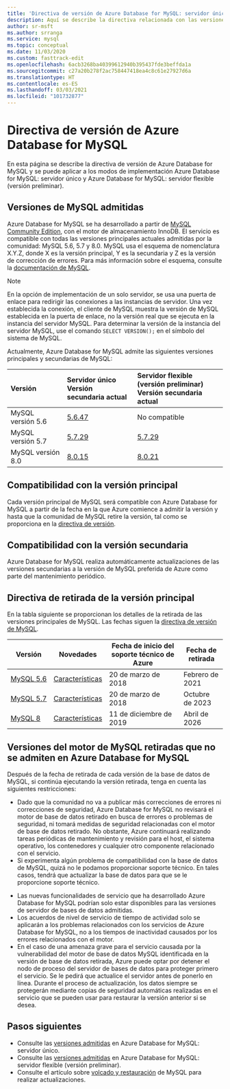```yaml
---
title: 'Directiva de versión de Azure Database for MySQL: servidor único y servidor flexible (versión preliminar)'
description: Aquí se describe la directiva relacionada con las versiones principales y secundarias de MySQL en Azure Database for MySQL
author: sr-msft
ms.author: srranga
ms.service: mysql
ms.topic: conceptual
ms.date: 11/03/2020
ms.custom: fasttrack-edit
ms.openlocfilehash: 6acb3268ba40399612940b395437fde3beffda1a
ms.sourcegitcommit: c27a20b278f2ac758447418ea4c8c61e27927d6a
ms.translationtype: HT
ms.contentlocale: es-ES
ms.lasthandoff: 03/03/2021
ms.locfileid: "101732877"
---
```

# <a name="azure-database-for-mysql-versioning-policy"></a>Directiva de versión de Azure Database for MySQL

En esta página se describe la directiva de versión de Azure Database for MySQL y se puede aplicar a los modos de implementación Azure Database for MySQL: servidor único y Azure Database for MySQL: servidor flexible (versión preliminar).

## <a name="supported--mysql-versions"></a>Versiones de MySQL admitidas

Azure Database for MySQL se ha desarrollado a partir de [MySQL Community Edition](https://www.mysql.com/products/community/), con el motor de almacenamiento InnoDB. El servicio es compatible con todas las versiones principales actuales admitidas por la comunidad: MySQL 5.6, 5.7 y 8.0. MySQL usa el esquema de nomenclatura X.Y.Z, donde X es la versión principal, Y es la secundaria y Z es la versión de corrección de errores. Para más información sobre el esquema, consulte la [documentación de MySQL](https://dev.mysql.com/doc/refman/5.7/en/which-version.html).

> [!NOTE]
> En la opción de implementación de un solo servidor, se usa una puerta de enlace para redirigir las conexiones a las instancias de servidor. Una vez establecida la conexión, el cliente de MySQL muestra la versión de MySQL establecida en la puerta de enlace, no la versión real que se ejecuta en la instancia del servidor MySQL. Para determinar la versión de la instancia del servidor MySQL, use el comando `SELECT VERSION();` en el símbolo del sistema de MySQL.

Actualmente, Azure Database for MySQL admite las siguientes versiones principales y secundarias de MySQL:

| Versión | Servidor único <br/> Versión secundaria actual |Servidor flexible (versión preliminar) <br/> Versión secundaria actual  |
|:-------------------|:-------------------------------------------|:---------------------------------------------|
|MySQL versión 5.6 |  [5.6.47](https://dev.mysql.com/doc/relnotes/mysql/5.6/en/news-5-6-47.html) | No compatible|
|MySQL versión 5.7 | [5.7.29](https://dev.mysql.com/doc/relnotes/mysql/5.7/en/news-5-7-29.html) | [5.7.29](https://dev.mysql.com/doc/relnotes/mysql/5.7/en/news-5-7-29.html)|
|MySQL versión 8.0 | [8.0.15](https://dev.mysql.com/doc/relnotes/mysql/8.0/en/news-8-0-15.html) | [8.0.21](https://dev.mysql.com/doc/relnotes/mysql/8.0/en/news-8-0-21.html)|


## <a name="major-version-support"></a>Compatibilidad con la versión principal
Cada versión principal de MySQL será compatible con Azure Database for MySQL a partir de la fecha en la que Azure comience a admitir la versión y hasta que la comunidad de MySQL retire la versión, tal como se proporciona en la [directiva de versión](https://www.mysql.com/support/eol-notice.html).

## <a name="minor-version-support"></a>Compatibilidad con la versión secundaria
Azure Database for MySQL realiza automáticamente actualizaciones de las versiones secundarias a la versión de MySQL preferida de Azure como parte del mantenimiento periódico. 

## <a name="major-version-retirement-policy"></a>Directiva de retirada de la versión principal
En la tabla siguiente se proporcionan los detalles de la retirada de las versiones principales de MySQL. Las fechas siguen la [directiva de versión de MySQL](https://www.mysql.com/support/eol-notice.html).

| Versión | Novedades | Fecha de inicio del soporte técnico de Azure | Fecha de retirada|
| ----- | ----- | ------ | ----- |
| [MySQL 5.6](https://dev.mysql.com/doc/relnotes/mysql/5.6/en/)| [Características](https://dev.mysql.com/doc/relnotes/mysql/5.6/en/news-5-6-49.html)  | 20 de marzo de 2018 | Febrero de 2021
| [MySQL 5.7](https://dev.mysql.com/doc/relnotes/mysql/5.7/en/) | [Características](https://dev.mysql.com/doc/relnotes/mysql/5.7/en/news-5-7-31.html) | 20 de marzo de 2018 | Octubre de 2023
| [MySQL 8](https://mysqlserverteam.com/whats-new-in-mysql-8-0-generally-available/) | [Características](https://dev.mysql.com/doc/relnotes/mysql/8.0/en/news-8-0-21.html) | 11 de diciembre de 2019 | Abril de 2026


## <a name="retired-mysql-engine-versions-not-supported-in-azure-database-for-mysql"></a>Versiones del motor de MySQL retiradas que no se admiten en Azure Database for MySQL

Después de la fecha de retirada de cada versión de la base de datos de MySQL, si continúa ejecutando la versión retirada, tenga en cuenta las siguientes restricciones:
- Dado que la comunidad no va a publicar más correcciones de errores ni correcciones de seguridad, Azure Database for MySQL no revisará el motor de base de datos retirado en busca de errores o problemas de seguridad, ni tomará medidas de seguridad relacionadas con el motor de base de datos retirado. No obstante, Azure continuará realizando tareas periódicas de mantenimiento y revisión para el host, el sistema operativo, los contenedores y cualquier otro componente relacionado con el servicio.
- Si experimenta algún problema de compatibilidad con la base de datos de MySQL, quizá no le podamos proporcionar soporte técnico. En tales casos, tendrá que actualizar la base de datos para que se le proporcione soporte técnico.
<!-- - You will not be able to create new database servers for the retired version. However, you will be able to perform point-in-time recoveries and create read replicas for your existing servers. -->
- Las nuevas funcionalidades de servicio que ha desarrollado Azure Database for MySQL podrían solo estar disponibles para las versiones de servidor de bases de datos admitidas.
- Los acuerdos de nivel de servicio de tiempo de actividad solo se aplicarán a los problemas relacionados con los servicios de Azure Database for MySQL, no a los tiempos de inactividad causados por los errores relacionados con el motor.  
- En el caso de una amenaza grave para el servicio causada por la vulnerabilidad del motor de base de datos MySQL identificada en la versión de base de datos retirada, Azure puede optar por detener el nodo de proceso del servidor de bases de datos para proteger primero el servicio. Se le pedirá que actualice el servidor antes de ponerlo en línea. Durante el proceso de actualización, los datos siempre se protegerán mediante copias de seguridad automáticas realizadas en el servicio que se pueden usar para restaurar la versión anterior si se desea. 



## <a name="next-steps"></a>Pasos siguientes
- Consulte las [versiones admitidas](./concepts-supported-versions.md) en Azure Database for MySQL: servidor único.
- Consulte las [versiones admitidas](flexible-server/concepts-supported-versions.md) en Azure Database for MySQL: servidor flexible (versión preliminar).
- Consulte el artículo sobre [volcado y restauración](./concepts-migrate-dump-restore.md) de MySQL para realizar actualizaciones.

